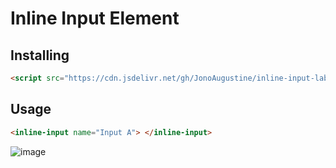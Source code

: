 # Inline Input Element

## Installing

```html
<script src="https://cdn.jsdelivr.net/gh/JonoAugustine/inline-input-label/inlineInputLabel.js"></script>
```

## Usage

```html
<inline-input name="Input A"> </inline-input>
```
 ![image](https://github.com/JonoAugustine/inline-input/assets/33637179/66c20ed3-d7dd-42a4-858c-44d29bec036e)
